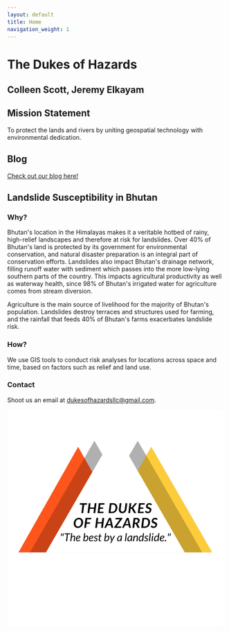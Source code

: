 ```yaml
---
layout: default
title: Home
navigation_weight: 1
---
```


# The Dukes of Hazards
## Colleen Scott, Jeremy Elkayam
## Mission Statement
To protect the lands and rivers by uniting geospatial technology with environmental dedication.

## Blog
[Check out our blog here!](https://giraffename.github.io/blogposts)

## Landslide Susceptibility in Bhutan
### Why?
Bhutan's location in the Himalayas makes it a veritable hotbed of rainy, high-relief landscapes and therefore at risk for landslides. Over 40% of Bhutan's land is protected by its government for environmental conservation, and natural disaster preparation is an integral part of conservation efforts. Landslides also impact Bhutan's drainage network, filling runoff water with sediment which passes into the more low-lying southern parts of the country. This impacts agricultural productivity as well as waterway health, since 98% of Bhutan's irrigated water for agriculture comes from stream diversion.

Agriculture is the main source of livelihood for the majority of Bhutan's population. Landslides destroy terraces and structures used for farming, and the rainfall that feeds 40% of Bhutan's farms exacerbates landslide risk. 
### How?
We use GIS tools to conduct risk analyses for locations across space and time, based on factors such as relief and land use. 
### Contact
Shoot us an email at <dukesofhazardsllc@gmail.com>.

![image](LunaPic-Edit-2.PNG)
